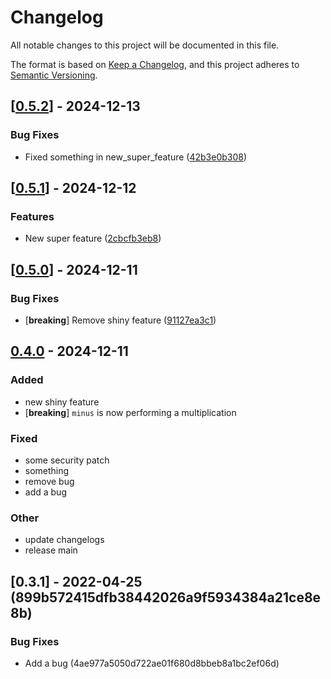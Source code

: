 # Changelog

All notable changes to this project will be documented in this file.

The format is based on [Keep a Changelog](https://keepachangelog.com/en/1.0.0/),
and this project adheres to [Semantic Versioning](https://semver.org/spec/v2.0.0.html).


## [[0.5.2](https://github.com/CBenoit/my-gh-actions-playground/compare/publish-test-a-60e894818a-v0.5.1...publish-test-a-60e894818a-v0.5.2)] - 2024-12-13

### <!-- 4 -->Bug Fixes

- Fixed something in new_super_feature ([42b3e0b308](https://github.com/Devolutions/devolutions-gateway/commit/42b3e0b3088a74b8869d3efd2f7488e2fff4cba5)) 



## [[0.5.1](https://github.com/CBenoit/my-gh-actions-playground/compare/publish-test-a-60e894818a-v0.5.0...publish-test-a-60e894818a-v0.5.1)] - 2024-12-12

### <!-- 1 -->Features

- New super feature ([2cbcfb3eb8](https://github.com/Devolutions/devolutions-gateway/commit/2cbcfb3eb8607e63de4d0e35c7508a138c850b32)) 



## [[0.5.0]((https://github.com/CBenoit/my-gh-actions-playground/compare/publish-test-a-60e894818a-v0.4.0...publish-test-a-60e894818a-v0.5.0))] - 2024-12-11

### <!-- 4 -->Bug Fixes

- [**breaking**] Remove shiny feature ([91127ea3c1](https://github.com/Devolutions/devolutions-gateway/commit/91127ea3c10ef8fe7b6e439bdddcf77bbeb24ac0)) 

## [0.4.0](https://github.com/CBenoit/my-gh-actions-playground/compare/publish-test-a-60e894818a-v0.3.1...publish-test-a-60e894818a-v0.4.0) - 2024-12-11

### Added

- new shiny feature
- [**breaking**] `minus` is now performing a multiplication

### Fixed

- some security patch
- something
- remove bug
- add a bug

### Other

- update changelogs
- release main

## [0.3.1] - 2022-04-25 (899b572415dfb38442026a9f5934384a21ce8e8b)

### Bug Fixes

- Add a bug (4ae977a5050d722ae01f680d8bbeb8a1bc2ef06d) 
